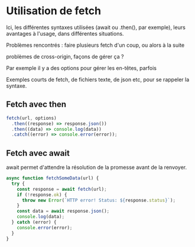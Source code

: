 # Utilisation de fetch

Ici, les différentes syntaxes utilisées (await ou .then(), par exemple), leurs avantages à l'usage, dans différentes situations.

Problèmes rencontrés : faire plusieurs fetch d'un coup, ou alors à la suite

problèmes de cross-origin, façons de gérer ça ?

Par exemple il y a des options pour gérer les en-têtes, parfois

Exemples courts de fetch, de fichiers texte, de json etc, pour se rappeler la syntaxe.

## Fetch avec then

```javascript
fetch(url, options)
  .then((response) => response.json())
  .then((data) => console.log(data))
  .catch((error) => console.error(error));
```

## Fetch avec await

await permet d'attendre la résolution de la promesse avant de la renvoyer.

```javascript
async function fetchSomeData(url) {
  try {
    const response = await fetch(url);
    if (!response.ok) {
      throw new Error(`HTTP error! Status: ${response.status}`);
    }
    const data = await response.json();
    console.log(data);
  } catch (error) {
    console.error(error);
  }
}
```
